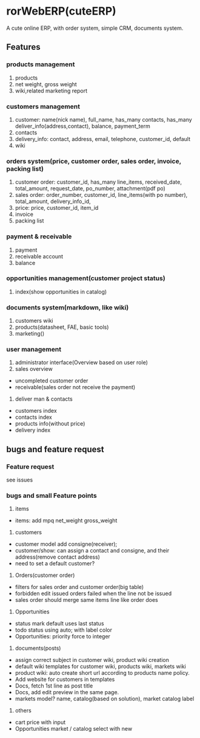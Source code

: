 # rorWebERP(cuteERP)

A cute online ERP, with order system, simple CRM, documents system.

## Features
### products management
1. products
1. net weight, gross weight
1. wiki,related marketing report

### customers management
1. customer: name(nick name), full_name, has_many contacts, has_many deliver_info(address,contact), balance, payment_term
1. contacts
1. delivery_info: contact, address, email, telephone, customer_id, default
1. wiki

### orders system(price, customer order, sales order, invoice, packing list)
1. customer order: customer_id, has_many line_items, received_date, total_amount, request_date, po_number, attachment(pdf po)
1. sales order: order_number, customer_id, line_items(with po number), total_amount, delivery_info_id,
1. price: price, customer_id, item_id
1. invoice
1. packing list

### payment & receivable
1. payment
1. receivable account
1. balance

### opportunities management(customer project status)
1. index(show opportunities in catalog)

### documents system(markdown, like wiki)
1. customers wiki
1. products(datasheet, FAE, basic tools)
1. marketing()

### user management
1. administrator interface(Overview based on user role)
1. sales overview
 - uncompleted customer order
 - receivable(sales order not receive the payment)
1. deliver man & contacts
 - customers index
 - contacts index
 - products info(without price)
 - delivery index

## bugs and feature request
### Feature request
see issues

### bugs and small Feature points
1. items
- items: add mpq net_weight gross_weight

1. customers
- customer model add consigne(receiver);
- customer/show: can assign a contact and consigne, and their address(remove contact address)
- need to set a default customer?

1. Orders(customer order)
- filters for sales order and customer order(big table)
- forbidden edit issued orders failed when the line not be issued
- sales order should merge same items line like order does

1. Opportunities
- status mark default uses last status
- todo status using auto; with label color
- Opportunities: priority force to integer

1. documents(posts)
- assign correct subject in customer wiki, product wiki creation
- default wiki templates for customer wiki, products wiki, markets wiki
- product wiki: auto create short url according to products name policy.
- Add website for customers in templates
- Docs, fetch 1st line as post title
- Docs, add edit preview in the same page.
- markets model? name, catalog(based on solution), market catalog label

1. others
- cart price with input
- Opportunities market / catalog select with new
